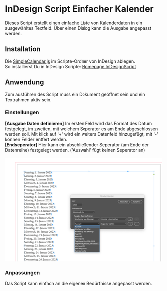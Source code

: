 # InDesign Script Einfacher Kalender 
Dieses Script erstellt einen einfache Liste von Kalenderdaten in ein ausgewähltes Textfeld. Über einen Dialog kann die Ausgabe angepasst werden.
## Installation
Die [SimpleCalendar.js](SimpleCalendar) im Scripte-Ordner von InDesign ablegen.<br/>
So installierst Du in InDesign Scripte: [Homepage InDesignScript](https://www.indesignscript.de/indesign-skript-installieren/)

## Anwendung
Zum ausführen des Script muss ein Dokument geöffnet sein und ein Textrahmen aktiv sein.<br>
### Einstellungen
**[Ausgabe Daten definieren]** Im ersten Feld wird das Format des Datum festgelegt, im zweiten, mit welchem Seperator es am Ende abgeschlossen werden soll. Mit klick auf '+' wird ein weiters Datenfeld hinzugefügt, mit '-' können Felder entfert werden.<br>
**[Endseperator]** Hier kann ein abschließender Seperator (am Ende der Datenreihe) festgelegt werden. ('Auswahl' fügt keinen Seperator an)
 <br><br>
![Ansicht der Programmoberfläche](scr/view.jpg)<br>
### Anpassungen 
Das Script kann einfach an die eigenen Bedürfnisse angepasst werden.